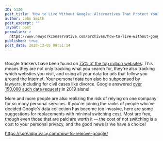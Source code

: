 ```yaml
---
ID: 5120
post_title: 'How to Live Without Google: Alternatives That Protect Your Privacy'
author: John Smith
post_excerpt: ""
layout: post
permalink: >
  https://www.newyorkconservative.com/archives/how-to-live-without-google-alternatives-that-protect-your-privacy/
published: true
post_date: 2020-12-05 09:51:14
---
```

<!-- wp:image {"id":5121,"sizeSlug":"large"} -->
<figure class="wp-block-image size-large"><img src="https://www.newyorkconservative.com/wp-content/uploads/2020/12/external-content.duckduckgo.com_.jpeg" alt="" class="wp-image-5121"/></figure>
<!-- /wp:image -->

<!-- wp:paragraph -->
<p>Google trackers have been found on <a href="https://spreadprivacy.com/followed-by-ads/">75% of the top million websites</a>. This means they are not only tracking what you search for, they're also tracking which websites you visit, and using all your data for ads that follow you around the Internet. Your personal data can also be subpoenaed by lawyers, including for civil cases like divorce. Google answered <a href="https://transparencyreport.google.com/user-data/overview?metric=users_accounts">over 150,000 such data requests</a> in 2019 alone!</p>
<!-- /wp:paragraph -->

<!-- wp:paragraph -->
<p>More and more people are also realizing the risk of relying on one company for so many personal services. If you're joining the ranks of people who've decided Google's data collection has become too invasive, here are some suggestions for replacements with minimal switching cost. Most are free, though even those that are paid are worth it — the cost of not switching is a cost to your personal privacy, and the good news is we have a choice!</p>
<!-- /wp:paragraph -->

<!-- wp:paragraph -->
<p><a href="https://spreadprivacy.com/how-to-remove-google/">https://spreadprivacy.com/how-to-remove-google/</a></p>
<!-- /wp:paragraph -->

<!-- wp:paragraph -->
<p></p>
<!-- /wp:paragraph -->
